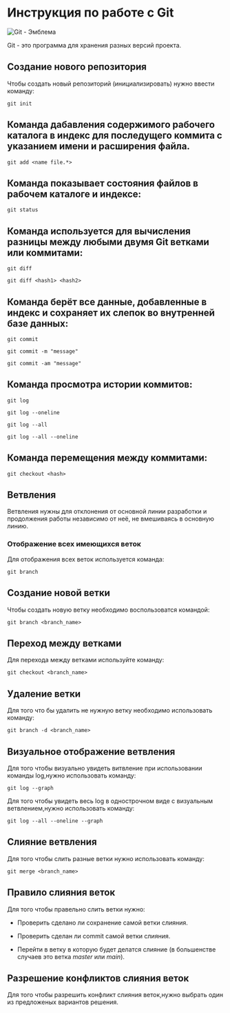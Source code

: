 # **Инструкция по работе с Git**
![Git - Эмблема](Git.jpg)

Git - это программа для хранения разных версий проекта.

## Создание нового репозитория

Чтобы создать новый репозиторий (инициализировать) нужно ввести команду:

    git init

## Команда дабавления содержимого рабочего каталога в индекс для последущего коммита с указанием имени и расширения файла.

    git add <name file.*>

## Команда показывает состояния файлов в рабочем каталоге и индексе:

    git status

## Команда используется для вычисления разницы между любыми двумя Git ветками или коммитами: 

    git diff

    git diff <hash1> <hash2>

## Команда берёт все данные, добавленные в индекс и сохраняет их слепок во внутренней базе данных:

    git commit
    
    git commit -m "message"

    git commit -am "message"

## Команда просмотра истории коммитов:

    git log

    git log --oneline

    git log --all

    git log --all --oneline

## Команда перемещения между коммитами:

    git checkout <hash>

## Ветвления

Ветвления нужны для отклонения от основной линии разработки и продолжения работы независимо от неё, не вмешиваясь в основную линию.
    
### Отображение всех имеющихся веток

Для отображения всех веток используется команда:

    git branch

## Создание новой ветки

Чтобы создать новую ветку необходимо воспользоватся командой:

    git branch <branch_name>

## Переход между ветками

Для перехода между ветками используйте команду:

    git checkout <branch_name>

## Удаление ветки

Для того что бы удалить не нужную ветку необходимо использовать команду:

    git branch -d <branch_name>

## Визуальное отображение ветвления

Для того чтобы визуально увидеть витвление при использовании команды log,нужно использовать команду:

    git log --graph

Для того чтобы увидеть весь log в однострочном виде с визуальным ветвлением,нужно использовать команду:

    git log --all --oneline --graph

## Слияние ветвления

Для того чтобы слить разные ветки нужно использовать команду:

    git merge <branch_name>

## Правило слияния веток

Для того чтобы правельно слить ветки нужно:

* Проверить сделано ли сохранение самой ветки слияния.

* Проверить сделан ли commit самой ветки слияния.

* Перейти в ветку в которую будет делатся слияние (в большенстве случаев это ветка *master* или *main*).

## Разрешение конфликтов слияния веток

Для того чтобы разрешить конфликт слияния веток,нужно выбрать один из предложеных вариантов решения.
